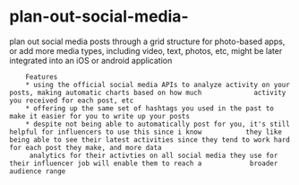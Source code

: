 # plan-out-social-media-
plan out social media posts through a grid structure for photo-based apps, or add more media types, including video, text, photos, etc, might be later integrated into an iOS or android application
        
        Features
        * using the official social media APIs to analyze activity on your posts, making automatic charts based on how much             activity you received for each post, etc
        * offering up the same set of hashtags you used in the past to make it easier for you to write up your posts
        * despite not being able to automatically post for you, it's still helpful for influencers to use this since i know           they like being able to see their latest activities since they tend to work hard for each post they make, and more data
         analytics for their activties on all social media they use for their influencer job will enable them to reach a            broader audience range
